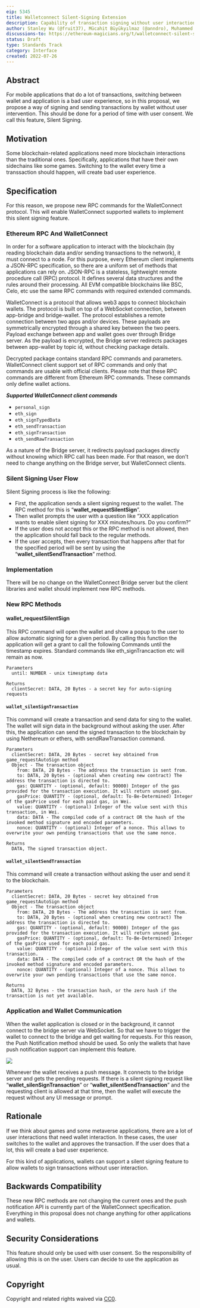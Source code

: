 ```yaml
---
eip: 5345
title: Walletconnect Silent-Signing Extension
description: Capability of transaction signing without user interaction for a period of time for walletconnect
author: Stanley Wu (@fruit37), Mücahit Büyükyılmaz (@anndro), Muhammed Emin Aydın (@muhammedea)
discussions-to: https://ethereum-magicians.org/t/walletconnect-silent-signing-extension/10137
status: Draft
type: Standards Track
category: Interface
created: 2022-07-26
---
```


## Abstract

For mobile applications that do a lot of transactions, switching between wallet and application is a bad user experience, so in this proposal, we propose a way of signing and sending transactions by wallet without user intervention. This should be done for a period of time with user consent. We call this feature, Silent Signing.

## Motivation

Some blockchain-related applications need more blockchain interactions than the traditional ones. Specifically, applications that have their own sidechains like some games.
Switching to the wallet every time a transsaction should happen, will create bad user experience.

## Specification

For this reason, we propose new RPC commands for the WalletConnect protocol. This will enable WalletConnect supported wallets to implement this silent signing feature.

### Ethereum RPC And WalletConnect

In order for a software application to interact with the blockchain (by reading blockchain data and/or sending transactions to the network), it must connect to a node. For this purpose, every Ethereum client implements a JSON-RPC specification, so there are a uniform set of methods that applications can rely on. JSON-RPC is a stateless, lightweight remote procedure call (RPC) protocol. It defines several data structures and the rules around their processing. All EVM compatible blockchains like BSC, Celo, etc use the same RPC commands with required extended commands.

WalletConnect is a protocol that allows web3 apps to connect blockchain wallets. The protocol is built on top of a WebSocket connection, between app-bridge and bridge-wallet. The protocol establishes a remote connection between two apps and/or devices. These payloads are symmetrically encrypted through a shared key between the two peers. Payload exchange between app and wallet goes over through Bridge server. As the payload is encrypted, the Bridge server redirects packages between app-wallet by topic id, without checking package details.

Decrypted package contains standard RPC commands and parameters. WalletConnect client support set of RPC commands and only that commands are usable with official clients. Please note that these RPC commands are different from Ethereum RPC commands. These commands only define wallet actions.

***Supported WalletConnect client commands***
* `personal_sign`
* `eth_sign`
* `eth_signTypedData`
* `eth_sendTransaction`
* `eth_signTransaction`
* `eth_sendRawTransaction`

As a nature of the Bridge server, it redirects payload packages directly without knowing which RPC call has been made. For that reason, we don't need to change anything on the Bridge server, but WalletConnect clients.

### Silent Signing User Flow

Silent Signing process is like the following:

* First, the application sends a silent signing request to the wallet. The RPC method for this is “**wallet_requestSilentSign**”.
* Then wallet prompts the user with a question like “XXX application wants to enable silent signing for XXX minutes/hours. Do you confirm?”
* If the user does not accept this or the RPC method is not allowed, then the application should fall back to the regular methods.
* If the user accepts, then every transaction that happens after that for the specified period will be sent by using the “**wallet_silentSendTransaction**” method.

### Implementation

There will be no change on the WalletConnect Bridge server but the client libraries and wallet should implement new RPC methods.

### New RPC Methods

#### wallet_requestSilentSign
This RPC command will open the wallet and show a popup to the user to allow automatic signing for a given period. By calling this function the application will get a grant to call the following Commands until the timestamp expires. Standard commands like eth_signTrancaction etc will remain as now.

```
Parameters
  until: NUMBER - unix timesptamp data 

Returns
  clientSecret: DATA, 20 Bytes - a secret key for auto-signing requests
```

#### `wallet_silenSignTransaction`
This command will create a transaction and send data for sing to the wallet. The wallet will sign data in the background without asking the user. After this, the application can send the signed transaction to the blockchain by using Nethereum or ethers, with sendRawTransaction command.

```
Parameters
  clientSecret: DATA, 20 Bytes - secret key obtained from game_requestAutoSign method
  Object - The transaction object
    from: DATA, 20 Bytes - The address the transaction is sent from.
    to: DATA, 20 Bytes - (optional when creating new contract) The address the transaction is directed to.
    gas: QUANTITY - (optional, default: 90000) Integer of the gas provided for the transaction execution. It will return unused gas.
    gasPrice: QUANTITY - (optional, default: To-Be-Determined) Integer of the gasPrice used for each paid gas, in Wei.
    value: QUANTITY - (optional) Integer of the value sent with this transaction, in Wei.
    data: DATA - The compiled code of a contract OR the hash of the invoked method signature and encoded parameters.
    nonce: QUANTITY - (optional) Integer of a nonce. This allows to overwrite your own pending transactions that use the same nonce.
  
Returns
  DATA, The signed transaction object.
```

#### `wallet_silentSendTransaction`
This command will create a transaction without asking the user and send it to the blockchain.

```
Parameters
  clientSecret: DATA, 20 Bytes - secret key obtained from game_requestAutoSign method
  Object - The transaction object
    from: DATA, 20 Bytes - The address the transaction is sent from.
    to: DATA, 20 Bytes - (optional when creating new contract) The address the transaction is directed to.
    gas: QUANTITY - (optional, default: 90000) Integer of the gas provided for the transaction execution. It will return unused gas.
    gasPrice: QUANTITY - (optional, default: To-Be-Determined) Integer of the gasPrice used for each paid gas.
    value: QUANTITY - (optional) Integer of the value sent with this transaction.
    data: DATA - The compiled code of a contract OR the hash of the invoked method signature and encoded parameters.
    nonce: QUANTITY - (optional) Integer of a nonce. This allows to overwrite your own pending transactions that use the same nonce.

Returns
  DATA, 32 Bytes - the transaction hash, or the zero hash if the transaction is not yet available.
```

### Application and Wallet Communication
When the wallet application is closed or in the background, it cannot connect to the bridge server via WebSocket. So that we have to trigger the wallet to connect to the bridge and get waiting for requests. For this reason, the Push Notification method should be used. So only the wallets that have push notification support can implement this feature.

![](../assets/eip-5345/walletconnect-flow.png)

Whenever the wallet receives a push message. It connects to the bridge server and gets the pending requests. If there is a silent signing request like “**wallet_silenSignTransaction**” or “**wallet_silentSendTransaction**” and the requesting client is allowed at that time, then the wallet will execute the request without any UI message or prompt.

## Rationale

If we think about games and some metaverse applications, there are a lot of user interactions that need wallet interaction. In these cases, the user switches to the wallet and approves the transaction. If the user does that a lot, this will create a bad user experience.

For this kind of applications, wallets can support a silent signing feature to allow wallets to sign transactions without user interaction.

## Backwards Compatibility

These new RPC methods are not changing the current ones and the push notification API is currently part of the WalletConnect specification. Everything in this proposal does not change anything for other applications and wallets.

## Security Considerations

This feature should only be used with user consent. So the responsibility of allowing this is on the user. Users can decide to use the application as usual.

## Copyright

Copyright and related rights waived via [CC0](../LICENSE.md).
